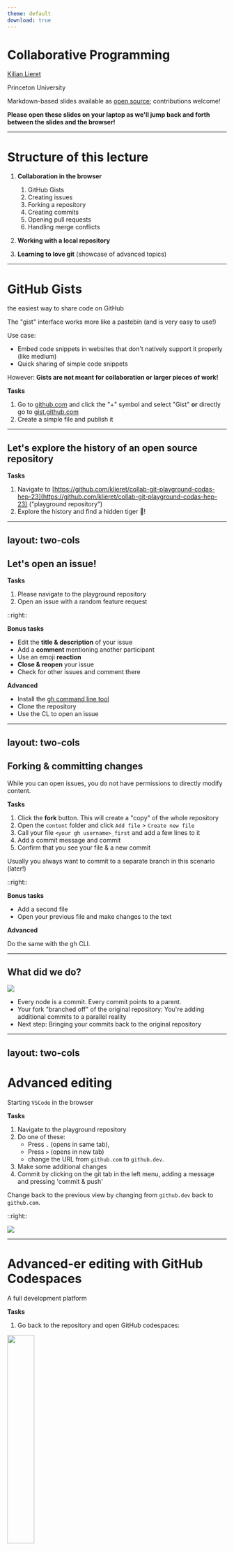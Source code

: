 ```yaml
---
theme: default
download: true
---
```


# **Collaborative Programming**

[Kilian Lieret](https://github.com/klieret)

Princeton University

Markdown-based slides available as [<mdi-github/> open source](https://github.com/klieret/collaborative-programming-github); contributions welcome!

**Please open these slides on your laptop as we'll jump back and forth between the slides and the browser!**

---

# Structure of this lecture

1. <mdi-github class="text-blue-400"/> **Collaboration in the browser**

   1. GitHub Gists
   2. Creating issues
   3. Forking a repository
   4. Creating commits
   5. Opening pull requests
   6. Handling merge conflicts

2. **Working with a local repository**

3. **Learning to love git** (showcase of advanced topics)

---

# GitHub Gists

the easiest way to share code on GitHub

The "gist" interface works more like a pastebin (and is very easy to use!)

Use case:

* Embed code snippets in websites that don't natively support it properly (like medium)
* Quick sharing of simple code snippets

However: **Gists are not meant for collaboration or larger pieces of work!**

**<mdi-checkbox-marked-circle-outline class="text-green-400"/> Tasks**

1. Go to [github.com](https://github.com) and click the "+" symbol and select "Gist" **or** directly go to [gist.github.com](https://gist.github.com)
2. Create a simple file and publish it


---

## Let's explore the history of an open source repository

**<mdi-checkbox-marked-circle-outline class="text-green-400"/> Tasks**

1. Navigate to [https://github.com/klieret/collab-git-playground-codas-hep-23](https://github.com/klieret/collab-git-playground-codas-hep-23) ("playground repository")
2. Explore the history and find a hidden tiger 🐅!

---
layout: two-cols
---

## Let's open an issue!

**<mdi-checkbox-marked-circle-outline class="text-green-400"/> Tasks**

1. Please navigate to the playground repository
2. Open an issue with a random feature request

::right::

**<mdi-checkbox-marked-circle-plus-outline class="text-orange-400"/> Bonus tasks**

* Edit the **title & description** of your issue
* Add a **comment** mentioning another participant
* Use an emoji **reaction**
* **Close & reopen** your issue
* Check for other issues and comment there

**<mdi-crown class="text-red-400"/> Advanced**

* Install the [gh command line tool](https://cli.github.com/)
* Clone the repository
* Use the CL to open an issue

---
layout: two-cols
---

## Forking & committing changes

While you can open issues, you do not have permissions to directly modify content.

**<mdi-checkbox-marked-circle-outline class="text-green-400"/> Tasks**

1. Click the **fork** button. This will create a "copy" of the whole repository
2. Open the `content` folder and click `Add file` > `Create new file`
3. Call your file `<your gh username>_first` and add a few lines to it
4. Add a commit message and commit
5. Confirm that you see your file & a new commit

<mdi-alert class="text-red-400"/> Usually you always want to commit to a separate branch in this scenario (later!)

::right::

**<mdi-checkbox-marked-circle-plus-outline class="text-orange-400"/> Bonus tasks**

* Add a second file
* Open your previous file and make changes to the text

**<mdi-crown class="text-red-400"/> Advanced**

Do the same with the gh CLI.

---

## What did we do?

<img src="/fork.drawio.svg"/>

* Every node is a commit. Every commit points to a parent.
* Your fork "branched off" of the original repository: You're adding additional commits to a parallel reality
* Next step: Bringing your commits back to the original repository

---
layout: two-cols
---

# Advanced editing

Starting `VSCode` in the browser

**<mdi-checkbox-marked-circle-outline class="text-green-400"/> Tasks**

1. Navigate to the playground repository
2. Do one of these:
   * Press `.` (opens in same tab),
   * Press `>` (opens in new tab)
   * change the URL from `github.com` to `github.dev`.
3. Make some additional changes
4. Commit by clicking on the git tab in the left menu, adding a message and pressing 'commit & push'

Change back to the previous view by changing from `github.dev` back to `github.com`.

::right::

<img src="/github_vscode.png"/>

---

# Advanced-er editing with GitHub Codespaces

A full development platform

**<mdi-checkbox-marked-circle-outline class="text-green-400"/> Tasks**

1. Go back to the repository and open GitHub codespaces:

<img src="/codespaces.png" style="width: 35%; margin: auto;"/>

2. Type `echo 'hello world'` in the terminal
3. <mdi-checkbox-marked-circle-plus-outline class="text-orange-400"/> Install stuff: <code>sudo apt-get update && sudo apt-get install fortune && /usr/games/fortune</code>

---

# Creating a PR

How to bring our changes back to the original repository

**<mdi-checkbox-marked-circle-outline class="text-green-400"/> Tasks**

* If you create new commit on a fork, github will already offer you a button to open the PR. Click it!

<img src="/pr.png" style="margin: auto;"/>

**<mdi-checkbox-marked-circle-plus-outline class="text-orange-400"/> Bonus tasks**

* Mention one of your issues. If you write `Closes #<number of your issue>` and the PR is merged, the issue will automatically close.
* Check the differences that the PR will create
* Comment under one of the differences
* Mention another participant `@<name>`

---

# What did we do?

Someone just merged your pull request!

<img src="/fork_merged.drawio.svg"/>

---

## Branches

* If we want to start another PR, we do not need to fork again.
* This time however, we first create another **branch** in our fork.
* **Use cases**:
  * Working on several independent experimental features
  * Not all of your PRs might be merged!
* **Branches are cheap** and flexible, always use them!

<img src="/fork_merged_branches.drawio.svg" style="max-width: 60%"/>

---

## Forks vs Branches

* A *fork* copies the entire repository:
  * Similar to copying the entire local project folder (including your `.git` repository)
  * If the original repository is deleted, your fork persists
  * You *own* your fork and have every permission there
* A *branch* belongs to its repository and only tracks certain changes
* Branches are cheap and easy, forks are expensive
  * **If you have write permissions for a repository you do not usually need/want to fork it**
    * If you need to fork, fork once and then use branches

---
layout: two-cols
---

## Branches

1. Add another file `content/<your gh username>_second`
2. Select `Create a new branch for this commit and start a pull request`
3. Give your branch a reasonable name (whitespace discouraged)
4. Commit!
5. Create another PR to either:
   * Your neighbor's `main` branch
   * The original repository (`klieret/...`)
   * Your own `main` branch
6. <mdi-checkbox-marked-circle-plus-outline class="text-orange-400"/> If you want to do the bonus exercises, mark your PR as `draft`
7. If you receive a PR, merge it (unless it's a draft)

::right::

**<mdi-checkbox-marked-circle-plus-outline class="text-orange-400"/> Bonus task: Adding additional commits to a PR**

5. Go back to the default view of your repository and verify that you now have multiple branches
6. Select your new branch
7. Modify your just created file and create a new commit on the same branch
8. Check that your PR has been updated by this new commit
9. Remove `draft` status and ask repository owner to review + merge

**<mdi-checkbox-marked-circle-plus-outline class="text-orange-400"/> Bonus task: Go crazy!**

Commit to various branches, create PRs between your branches or to your neighbors branches.

---
layout: two-cols
---

## Merge conflicts

<img src="/merge_conflict.drawio.svg"/>

::right::

<img src="/merge_conflict.jpg" style="height: 60%; margin-left: 10%"/>

* [source](https://devrant.com/rants/2183113/indeed-a-great-merge-conflict-unfortunately-this-cant-be-resolved-in-an-ide-also)

---
layout: two-cols
---

## Merge conflicts

<mdi-alert class="text-red-400"/> <b>Please follow these instructions <i>precisely</i>!</b>

1. Go to your fork
2. Verify that you are on the `main` branch (yellow)
3. Change something in `content/<your gh username>_first` and commit to the branch (!) `merge-conflict`  (blue)
4. Open a pull request to your own `main` branch. Do not merge the PR yet!
5. Change to your `main` branch again

::right::

6. Change the same (!) line to something different and commit (to `main`)
7. Check back on your PR, it should warn you about a conflict
8. Resolve the conflict by determining how both changes should be reconciled
9. Commit the merge

<img src="/merge_conflict.drawio.svg" style="height: 30%"/>

**<mdi-checkbox-marked-circle-plus-outline class="text-orange-400"/> Bonus tasks:** Verify that if you change different lines with unchanged lines between them, git will do the merge automatically.

---

## Part 2: The command line

<img src="/cl.jpg" style="height: 80%">

---
layout: default
---

# Let's get you set up

Configure name, email and editor

If you run git for the first time,

```bash
git config --global user.name "John Doe"
git config --global user.email johndoe@example.com
# Choose your favorite editor, e.g., nano or vim
git config --global core.editor nano
# Requires git 2.28
git config --global init.defaultBranch main
```

If you haven't done already, generate ssh keys for authentication to github

```bash
ssh-keygen
# follow the instructions
cat ~/.ssh/id_rsa.pub
```

and add the key to github. Then clone your repository:

```bash
git clone git@github.com:<your username>/collaborative-programming-github.git
```

**Please raise your hand if you have any issues**!

---

## Your first commit

```bash
cd collaborative-programming-github
cd content
ls
# Get changes that were done on the remote, just in case
git pull
# show status of git repository
git status
# Create new file
touch <your gh handle>-third.txt
# Status is dirty now
git status
# Commit file
git commit <your gh handle>-third.txt -a -m "My third file"
# Clean again
git status
# View past commits (quit with q)
git log
# Push to the remote
git push
```

**<mdi-checkbox-marked-circle-plus-outline class="text-orange-400"/> Bonus tasks:**

* Create a few more commits (changing the file)
* Commit without the `-m` option and enter your commit message manually

---

## Changing multiple files in one commit

```bash
# change all three of your files
git status
# multiple files should now show "unstaged changes"
git add <your gh handle>-first.txt <your gh handle>-second.txt
git status
# two files "staged"
# Commit. Careful: Do not use the -a option
git commit -m "Committing changes to two files"
git status
# one file still showing unstaged changes
git add <your gh handle>-third.txt
git commit -m "Commit to one file"
# Bring changes to github again
git push
```

Hints:

* If you want to add everything to the stage: `git add .` or use the `-a` option for git commit
* If you want to remove a file from the staging area: `git reset <file>`
* If you want to unstage all files: `git reset`

---

## Branches

```bash
git branch my-new-branch
git status
# still on branch 'main'
git switch my-new-branch  # or: git checkout my-new-branch
git status

# Now use your previous knowledge to create some more commits

git status
# Make sure that everything is committed
git log
# Verify that you have added a view commits


git switch main
# Verify that the changes from the other branch are not present
git log
# Also our commits aren't present
```

---

## Merging

Bring the commits from `my-new-branch` back to `main`

**<mdi-crown class="text-red-400"/> Advanced**: Add more commits to main before merging to set yourself up for a merge conflict


```bash
# On branch main
git merge my-new-branch
# Should work directly unless you're doing the advanced exercise
```

**<mdi-crown class="text-red-400"/> Advanced**: Manually modify the files to resolve the conflict, then `git commit -a`.

---

## What we didn't tell you about today

... but what you should really know about

* `git show`: Show details about a commit
* `git diff`: Show differences
* `git stash`: Temporarily put changes aside
* `.gitignore` files: Avoid tracking irrelevant files
* `git revert`: Revert changes
* `git checkout`: Jump through history (or between branches)
* ...

Take a look at a cheat sheet [like this one](https://about.gitlab.com/images/press/git-cheat-sheet.pdf) and make sure you understand all commands listed.

---

# Part III: Learning to love git

<img src="/github-heatmap.png"/>

[source](https://mukilane.dev/blog/2017/12/25/100daysofcode.html)

* If you are developing software, you almost certainly will use git, no matter where.
* Learning to master git is perhaps THE most transferable skill you can hone.
* Git would not be so dominant if you could not learn to love it.

---

## Your git config

* All repository specific settings live in `<your repo>/.git/config`. Take a look!
* You can set global settings in `~/.git/config`. Take a look!

> **Rule of thumb:**
> If you are unsure about the metadata of your repository or about commands that modify it,
> take a look at your `.git/config`.

Defining aliases

```bash
# Type `git c` instead of `git commit`
git config --global alias.c commit
git config --global alias.ca commit -a
# ...
# Use `g` instead of git
alias g="git"
# You need to put this definition in your bashrc (or other zshrc etc.) to make it last
```

Alternatively you can also directly write into your config file.

---

## Practice, practice, practice

and then some more

[This page](https://dev.to/pradumnasaraf/want-to-learn-about-git-and-github-in-a-more-fun-way-4o5f) has very nice suggestions for different levels, all of them using **gamification** but increasing in realism.

<img src="/learngitbranching.png" style="max-height:  60%"/>

---

## Graphical tools

can give you more intuition

Go [here](https://git-scm.com/downloads/guis) for a curated list of them.

<img src="/gitg.png" style="max-height: 50%;">

[source](https://en.wikipedia.org/wiki/File:GNOME_gitg.png)

---

## Best practices

> **Licensing**
> Don't forget to add a license to your repository or nobody can use it!
> See for example the [GitHub docs](https://docs.github.com/en/repositories/managing-your-repositorys-settings-and-features/customizing-your-repository/licensing-a-repository) for more information.

&nbsp;


&nbsp;

> **GitHub actions**
> You can automatically run unit tests or other automated tasks every time you commit (or perform other actions on GitHub).
> Take a look at [GitHub actions](https://github.com/features/actions).
> For simple checks with almost no setup, also take a look at [pre-commit](https://pre-commit.com/) and its [GitHub integration](https://pre-commit.ci/).

---

## Thanks!

You can also practice by improving these very slides! Go to https://github.com/klieret/collaborative-programming-github. Issues, forks and PRs are very welcome! You only need to speak markdown to help.
